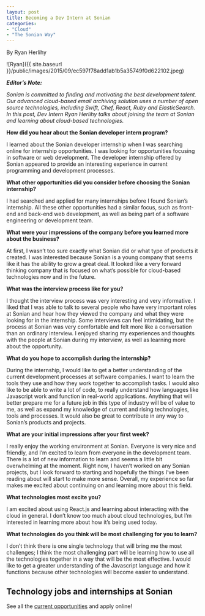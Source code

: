 ```yaml
---
layout: post
title: Becoming a Dev Intern at Sonian
categories:
- "Cloud"
- "The Sonian Way"
---
```


By Ryan Herlihy

![Ryan]({{ site.baseurl }}/public/images/2015/09/ec597f78add1ab1b5a35749f0d622102.jpeg)

**_Editor’s Note:_**

_Sonian is committed to finding and motivating the
best development talent. Our advanced cloud-based email archiving
solution uses a number of open source technologies, including Swift,
Chef, React, Ruby and ElasticSearch. In this post, Dev Intern Ryan
Herlihy talks about joining the team at Sonian and learning about
cloud-based technologies._

**How did you hear about the Sonian developer intern program?**

I learned about the Sonian developer internship when I was searching
online for internship opportunities. I was looking for opportunities
focusing in software or web development. The developer internship
offered by Sonian appeared to provide an interesting experience in
current programming and development processes.

**What other opportunities did you consider before choosing the Sonian internship?**

I had searched and applied for many internships before I found
Sonian’s internship. All these other opportunities had a similar
focus, such as front-end and back-end web development, as well as
being part of a software engineering or development team.

**What were your impressions of the company before you learned more about the business?**

At first, I wasn’t too sure exactly what Sonian did or what type of
products it created. I was interested because Sonian is a young
company that seems like it has the ability to grow a great deal. It
looked like a very forward thinking company that is focused on what’s
possible for cloud-based technologies now and in the future.

**What was the interview process like for you?**

I thought the interview process was very interesting and very
informative. I liked that I was able to talk to several people who
have very important roles at Sonian and hear how they viewed the
company and what they were looking for in the internship. Some
interviews can feel intimidating, but the process at Sonian was very
comfortable and felt more like a conversation than an ordinary
interview. I enjoyed sharing my experiences and thoughts with the
people at Sonian during my interview, as well as learning more about
the opportunity.

**What do you hope to accomplish during the internship?**

During the internship, I would like to get a better understanding of
the current development processes at software companies. I want to
learn the tools they use and how they work together to accomplish
tasks. I would also like to be able to write a lot of code, to really
understand how languages like Javascript work and function in
real-world applications. Anything that will better prepare me for a
future job in this type of industry will be of value to me, as well as
expand my knowledge of current and rising technologies, tools and
processes. It would also be great to contribute in any way to Sonian’s
products and projects.

**What are your initial impressions after your first week?**

I really enjoy the working environment at Sonian. Everyone is very
nice and friendly, and I’m excited to learn from everyone in the
development team. There is a lot of new information to learn and seems
a little bit overwhelming at the moment. Right now, I haven’t worked
on any Sonian projects, but I look forward to starting and hopefully
the things I’ve been reading about will start to make more
sense. Overall, my experience so far makes me excited about continuing
on and learning more about this field.

**What technologies most excite you?**

I am excited about using React.js and learning about interacting with
the cloud in general. I don’t know too much about cloud technologies,
but I’m interested in learning more about how it’s being used today.

**What technologies do you think will be most challenging for you to learn?**

I don’t think there is one single technology that will bring me the
most challenges; I think the most challenging part will be learning
how to use all the technologies together in a way that will be the
most effective. I would like to get a greater understanding of the
Javascript language and how it functions because other technologies
will become easier to understand.

## Technology jobs and internships at Sonian

See all the [current opportunities](http://sonian.com/about/careers/)
and apply online!
